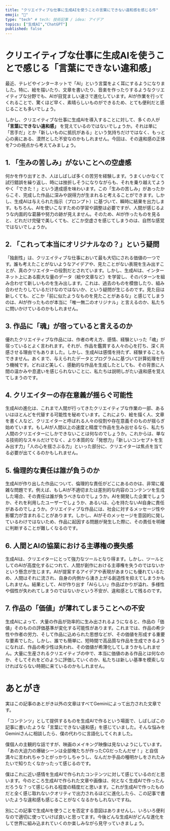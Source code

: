 ```yaml
---
title: "クリエイティブな仕事に生成AIを使うことの言葉にできない違和感を感じる件"
emoji: "🐡"
type: "tech" # tech: 技術記事 / idea: アイデア
topics: ["生成AI","ChatGPT"]
published: false
---
```


# クリエイティブな仕事に生成AIを使うことで感じる「言葉にできない違和感」
最近、テレビやインターネットで「AI」という言葉をよく耳にするようになりました。特に、絵を描いたり、文章を書いたり、音楽を作ったりするようなクリエイティブな分野でも、AIが目覚ましい速さで進化しています。AIが作業を行ってくれることで、驚くほど早く、素晴らしいものができるため、とても便利だと感じることも多いでしょう。

しかし、クリエイティブな仕事に生成AIを導入することに対して、多くの人が **「言葉にできない違和感」** を覚えているのではないでしょうか。それは単に「苦手だ」とか「新しいものに抵抗がある」という気持ちだけではなく、もっと心の奥にある、漠然とした不安なのかもしれません。今回は、その違和感の正体を7つの視点から考えてみましょう。

## 1. 「生みの苦しみ」がないことへの空虚感
何かを作り出すとき、人はしばしば多くの苦労を経験します。うまくいかなくて試行錯誤を繰り返し、時には挫折しそうになりながらも、それを乗り越えてようやく「できた！」という達成感を味わいます。この「生みの苦しみ」があったからこそ、完成した作品に深みや説得力が生まれると考えることができます。しかし、生成AIは与えられた指示（プロンプト）に基づいて、瞬時に結果を出力します。もちろん、AIを使いこなすための学習や調整は必要ですが、人間が感じるような内面的な葛藤や努力の跡が見えません。そのため、AIが作ったものを見ると、どれだけ完璧で美しくても、どこか空虚さを感じてしまうのは、自然な感覚ではないでしょうか。

## 2. 「これって本当にオリジナルなの？」という疑問
「独創性」は、クリエイティブな仕事において最も大切にされる価値の一つです。誰も考えたことがないようなアイデアや、見たことがない表現を生み出すことが、真のクリエイターの役割だとされています。しかし、生成AIは、インターネット上にある膨大な量のデータ（絵や文章など）を学習し、そのパターンを組み合わせて新しいものを生み出します。これは、過去のものを模倣したり、組み合わせたりしているだけなのではないか、という疑問が生じるのです。見た目は新しくても、どこか「前に似たようなものを見たことがあるな」と感じてしまうのは、AIが作ったものが本当に「唯一無二のオリジナル」と言えるのか、私たちに問いかけているのかもしれません。

## 3. 作品に「魂」が宿っていると言えるのか
優れたクリエイティブな作品には、作者の考え方、感情、経験といった「魂」が宿っているとよく言われます。それが、作品を鑑賞する人々の心を打ち、深く共感させる理由でもありました。しかし、生成AIは感情を持たず、経験することもできません。あくまで、与えられたデータとプログラムに基づいて計算処理を行う機械です。どれほど美しく、感動的な作品を生成したとしても、その背景に人間の温かみや息遣いを感じられないことに、私たちは説明しがたい違和感を覚えてしまうのです。

## 4. クリエイターの存在意義が揺らぐ可能性
生成AIの進化は、これまで人間が行ってきたクリエイティブな作業の一部、あるいはほとんどを代替する可能性を秘めています。これにより、絵を描く人、文章を書く人など、クリエイターと呼ばれる人々の役割や存在意義そのものが揺らぎ始めています。もしAIが人間以上の速度と精度で作品を生み出せるなら、私たち人間のクリエイターにしかできないことは何なのでしょうか。これからは、単なる技術的なスキルだけでなく、より本質的な「発想力」「新しいコンセプトを生み出す力」「人の心を揺さぶる力」といった部分に、クリエイターは焦点を当てる必要が出てくるのかもしれません。

## 5. 倫理的な責任は誰が負うのか
生成AIが作り出した作品について、倫理的な責任がどこにあるのかは、非常に複雑な問題です。例えば、もしAIが不適切または差別的な内容のコンテンツを生成した場合、その責任は誰が負うべきなのでしょうか。AIを開発した企業でしょうか、それを利用したユーザーでしょうか、あるいは、心を持たないAI自身に責任があるのでしょうか。クリエイティブな作品には、社会に対するメッセージ性や影響力が含まれることがあります。しかし、AIがそのメッセージを意図的に発しているわけではないため、作品に起因する問題が発生した際に、その責任を明確に判断することが難しくなるのです。

## 6. 人間とAIの協業における主導権の喪失感
生成AIは、クリエイターにとって強力なツールとなり得ます。しかし、ツールとしてのAIが高度化するにつれて、人間が創作における主導権を失うのではないかという懸念が生じます。AIが提案するアイデアや表現があまりにも優れているため、人間はそれに流され、自身の内側から湧き上がる創造性を抑えてしまうかもしれません。結果として、AIが作り出す「AIらしい」作品ばかりが溢れ、多様性や個性が失われてしまうのではないかという不安が、違和感として残るのです。

## 7. 作品の「価値」が薄れてしまうことへの不安
生成AIによって、大量の作品が効率的に生み出されるようになると、作品の「価値」そのものの評価基準が変化する可能性があります。これまでは、作品の希少性や作者の労力、そして作品に込められた思想などが、その価値を形成する重要な要素でした。しかし、誰でも簡単に、短時間で高品質な作品を生成できるようになれば、作品の希少性は失われ、その価値が希薄化してしまうかもしれません。大量に生産されるクリエイティブの中で、本当に価値のある作品とは何なのか、そしてそれをどのように評価していくのか、私たちは新しい基準を模索しなければならない時期に来ているのかもしれません。

# あとがき
実はこの記事のあとがき以外の文章はすべてGeminiによって出力された文章です。

「コンテンツ」として提供するものを生成AIで作るという場面で、しばしばこの記事に書いたような「言葉にできない違和感」を感じていました。そんな悩みをGeminiさんに相談したら、僕の代わりに言語化してくれました。

僕個人の主観的な話ですが、映画のメイキング映像は見ないようにしています。「あの大迫力の爆破シーンは全部俺たちが作ったCGだったんだぜ！」と自信満々に言われちゃうとがっかりしちゃうし、なんだか手品の種明かしをされたみたいで知りたくなかったって感じるのです。

僕はこれに近い感情を生成AIで作られたコンテンツに対して感じているのだと思います。今のところ生成AIで作られた文章や画像は、何となく生成AIで作ったんだろうな？って感じられる程度の精度だと思います。これが生成AIで作ったものだと全く感じ取れないクオリティで出力されるほどに進化したら、この記事で書いたような違和感も感じることがなくなるかもしれないですね。

別にこの記事で生成AIを使うことを否定する意図はありませんし、いろいろ便利なので適切に使っていけば良いと思ってます。今後どんな生成AIがどんな進化をして世界に組み込まれていくのか楽しみながら見守っていきましょう。